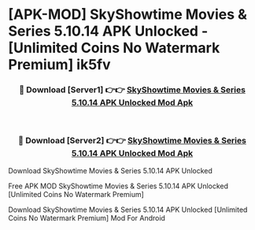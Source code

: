 # [APK-MOD] SkyShowtime  Movies & Series 5.10.14 APK Unlocked - [Unlimited Coins No Watermark Premium] ik5fv



<div align="center">
<h3>🔴 Download [Server1] 👉👉 <a href="https://momento.my/?title=SkyShowtime__Movies_&_Series_5.10.14_APK_Unlocked">SkyShowtime  Movies & Series 5.10.14 APK Unlocked Mod Apk</a></h3><br>

<h3>🔴 Download [Server2] 👉👉 <a href="https://momento.my/?title=SkyShowtime__Movies_&_Series_5.10.14_APK_Unlocked">SkyShowtime  Movies & Series 5.10.14 APK Unlocked Mod Apk</a></h3>
</div>



Download SkyShowtime  Movies & Series 5.10.14 APK Unlocked 

Free APK MOD SkyShowtime  Movies & Series 5.10.14 APK Unlocked [Unlimited Coins No Watermark Premium]

Download SkyShowtime  Movies & Series 5.10.14 APK Unlocked [Unlimited Coins No Watermark Premium] Mod For Android

